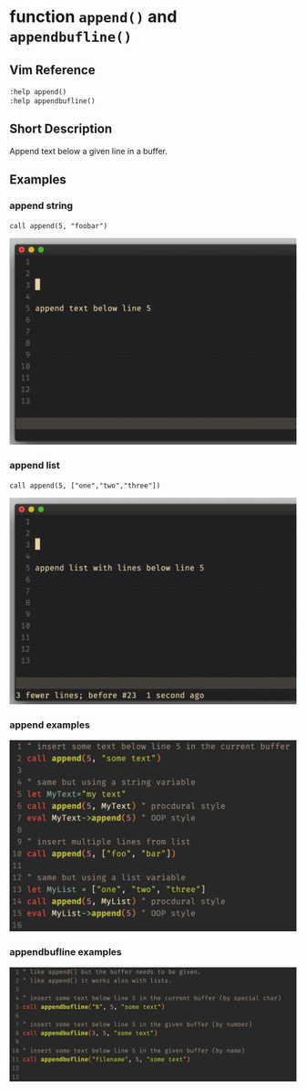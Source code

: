 # function `append()` and `appendbufline()`

## Vim Reference

    :help append()
    :help appendbufline()

## Short Description
Append text below a given line in a buffer.

## Examples

### append string

    call append(5, "foobar")

![function append() string](img/append_1.gif)

### append list

    call append(5, ["one","two","three"])

![function append() list](img/append_2.gif)

### append examples

![function append()](img/append.png)

### appendbufline examples

![function append()](img/appendbufline.png)

